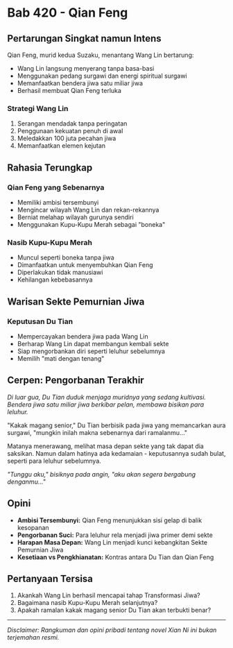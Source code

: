 # Bab 420 - Qian Feng

## Pertarungan Singkat namun Intens

Qian Feng, murid kedua Suzaku, menantang Wang Lin bertarung:
- Wang Lin langsung menyerang tanpa basa-basi
- Menggunakan pedang surgawi dan energi spiritual surgawi
- Memanfaatkan bendera jiwa satu miliar jiwa
- Berhasil membuat Qian Feng terluka

### Strategi Wang Lin
1. Serangan mendadak tanpa peringatan
2. Penggunaan kekuatan penuh di awal
3. Meledakkan 100 juta pecahan jiwa
4. Memanfaatkan elemen kejutan

## Rahasia Terungkap

### Qian Feng yang Sebenarnya
- Memiliki ambisi tersembunyi
- Mengincar wilayah Wang Lin dan rekan-rekannya
- Berniat melahap wilayah gurunya sendiri
- Menggunakan Kupu-Kupu Merah sebagai "boneka"

### Nasib Kupu-Kupu Merah
- Muncul seperti boneka tanpa jiwa
- Dimanfaatkan untuk menyembuhkan Qian Feng
- Diperlakukan tidak manusiawi
- Kehilangan kebebasannya

## Warisan Sekte Pemurnian Jiwa

### Keputusan Du Tian
- Mempercayakan bendera jiwa pada Wang Lin
- Berharap Wang Lin dapat membangun kembali sekte
- Siap mengorbankan diri seperti leluhur sebelumnya
- Memilih "mati dengan tenang"

## Cerpen: Pengorbanan Terakhir

*Di luar gua, Du Tian duduk menjaga muridnya yang sedang kultivasi. Bendera jiwa satu miliar jiwa berkibar pelan, membawa bisikan para leluhur.*

"Kakak magang senior," Du Tian berbisik pada jiwa yang memancarkan aura surgawi, "mungkin inilah makna sebenarnya dari ramalanmu..."

Matanya menerawang, melihat masa depan sekte yang tak dapat dia saksikan. Namun dalam hatinya ada kedamaian - keputusannya sudah bulat, seperti para leluhur sebelumnya.

*"Tunggu aku," bisiknya pada angin, "aku akan segera bergabung denganmu..."*

## Opini

- **Ambisi Tersembunyi:** Qian Feng menunjukkan sisi gelap di balik kesopanan
- **Pengorbanan Suci:** Para leluhur rela menjadi jiwa primer demi sekte
- **Harapan Masa Depan:** Wang Lin menjadi kunci kebangkitan Sekte Pemurnian Jiwa
- **Kesetiaan vs Pengkhianatan:** Kontras antara Du Tian dan Qian Feng

## Pertanyaan Tersisa

1. Akankah Wang Lin berhasil mencapai tahap Transformasi Jiwa?
2. Bagaimana nasib Kupu-Kupu Merah selanjutnya?
3. Apakah ramalan kakak magang senior Du Tian akan terbukti benar?

---

_Disclaimer: Rangkuman dan opini pribadi tentang novel Xian Ni ini bukan terjemahan resmi._